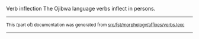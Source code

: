 
Verb inflection
The Ojibwa language verbs inflect in persons.

* * *

<small>This (part of) documentation was generated from [src/fst/morphology/affixes/verbs.lexc](https://github.com/giellalt/lang-oji/blob/main/src/fst/morphology/affixes/verbs.lexc)</small>

---

